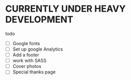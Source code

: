 # CURRENTLY UNDER HEAVY DEVELOPMENT

todo
- [ ] Google fonts
- [ ] Set up google Analytics
- [ ] Add a footer
- [ ] work with SASS
- [ ] Cover photos
- [ ] Special thanks page
